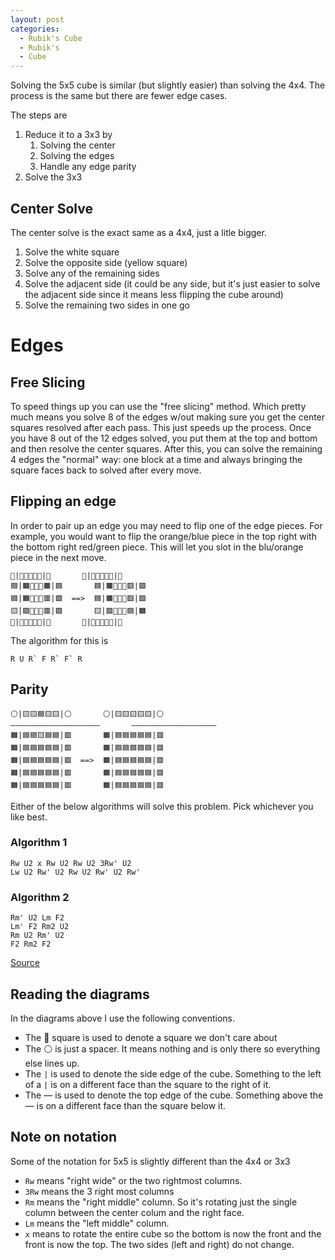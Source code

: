 ```yaml
---
layout: post
categories: 
  - Rubik's Cube
  - Rubik's
  - Cube
---
```


Solving the 5x5 cube is similar (but slightly easier) than solving the 4x4. The process is the same but there are fewer edge cases.

The steps are
1. Reduce it to a 3x3 by
    1. Solving the center
    1. Solving the edges
    1. Handle any edge parity
1. Solve the 3x3

## Center Solve

The center solve is the exact same as a 4x4, just a litle bigger.

1. Solve the white square
2. Solve the opposite side (yellow square)
3. Solve any of the remaining sides
4. Solve the adjacent side (it could be any side, but it's just easier to solve the adjacent side since it means less flipping the cube around)
5. Solve the remaining two sides in one go

# Edges

## Free Slicing

To speed things up you can use the "free slicing" method. 
Which pretty much means you solve 8 of the edges w/out making sure you get the center squares resolved after each pass. 
This just speeds up the process. Once you have 8 out of the 12 edges solved, you put them at the top and bottom and then resolve the center squares. 
After this, you can solve the remaining 4 edges the "normal" way: one block at a time and always bringing the square faces back to solved after every move.

## Flipping an edge

In order to pair up an edge you may need to flip one of the edge pieces. 
For example, you would want to flip the orange/blue piece in the top right with the bottom right red/green piece. This will let you slot in the blu/orange piece in the next move.

```
🔲|🔲🔲🔲🔲🔲|🔲       🔲|🔲🔲🔲🔲🔲|🔲
🟦|🟧🔲🔲🔲🟧|🟦       🟦|🟧🔲🔲🔲🟥|🟩
🟦|🟧🔲🔲🔲🟥|🟩  ==>  🟦|🟧🔲🔲🔲🟥|🟩
🟨|🟩🔲🔲🔲🟥|🟩       🟨|🟩🔲🔲🔲🟦|🟧
🔲|🔲🔲🔲🔲🔲|🔲       🔲|🔲🔲🔲🔲🔲|🔲
```

The algorithm for this is

```
R U R` F R` F` R
```

## Parity

```
⚪|🟨🟨🟦🟨🟨|⚪       ⚪|🟨🟨🟨🟨🟨|⚪
————————————————————       ———————————————————
🟧|🟦🟦🟨🟦🟦|🟥       🟧|🟦🟦🟦🟦🟦|🟥
🟧|🟦🟦🟦🟦🟦|🟥       🟧|🟦🟦🟦🟦🟦|🟥
🟧|🟦🟦🟦🟦🟦|🟥  ==>  🟧|🟦🟦🟦🟦🟦|🟥
🟧|🟦🟦🟦🟦🟦|🟥       🟧|🟦🟦🟦🟦🟦|🟥
🟧|🟦🟦🟦🟦🟦|🟥       🟧|🟦🟦🟦🟦🟦|🟥
```

Either of the below algorithms will solve this problem. Pick whichever you like best.

### Algorithm 1

```
Rw U2 x Rw U2 Rw U2 3Rw' U2
Lw U2 Rw' U2 Rw U2 Rw' U2 Rw'
```

### Algorithm 2

```
Rm' U2 Lm F2
Lm' F2 Rm2 U2
Rm U2 Rm' U2
F2 Rm2 F2
```

[Source](https://youtu.be/8sUizjNP2-g)

## Reading the diagrams

In the diagrams above I use the following conventions.

* The 🔲 square is used to denote a square we don't care about
* The ⚪ is just a spacer. It means nothing and is only there so everything else lines up.
* The `|` is used to denote the side edge of the cube. Something to the left of a `|` is on a different face than the square to the right of it.
* The — is used to denote the top edge of the cube. Something above the — is on a different face than the square below it. 

## Note on notation

Some of the notation for 5x5 is slightly different than the 4x4 or 3x3

* `Rw` means "right wide" or the two rightmost columns.
* `3Rw` means the 3 right most columns
* `Rm` means the "right middle" column. So it's rotating just the single column between the center colum and the right face.
* `Lm` means the "left middle" column.
* `x` means to rotate the entire cube so the bottom is now the front and the front is now the top. The two sides (left and right) do not change.
